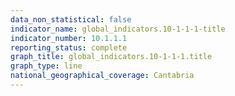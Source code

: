 ```yaml
---
data_non_statistical: false
indicator_name: global_indicators.10-1-1-1-title
indicator_number: 10.1.1.1
reporting_status: complete
graph_title: global_indicators.10-1-1-1.title
graph_type: line
national_geographical_coverage: Cantabria
---
```

